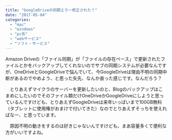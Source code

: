 ```yaml
---
title: "GoogleDriveの同期エラー修正された？"
date: "2017-05-04"
categories: 
  - "mac"
  - "windows"
  - "pc系"
  - "webサービス"
  - "ソフト・サービス"
---
```


Amazon Driveの「ファイル同期」が「ファイルの存在ベース」で更新されたファイルとかをバックアップしてくれないのでサブの同期システムが必要なんですが、OneDriveとGoogleDriveで悩んでいて、今GoogleDriveは理由不明の同期中断があるのでやめよう、と思った矢先、なんか直った感じです。なんだろう？

　とりあえずマイクラのサーバーを更新したいのと、Blogのバックアップはこまめにしたいのでそのファイル類だけOneDriveかGoogleDriveにしようと思っているんですけども、とりあえずGoogleDriveは来年いっぱいまで100GB無料（タブレットに使用権がおまけで付いてきた）なのでとりあえずそっちを使えればなー、と思っています。

　原因不明の動きをするのは好きじゃないんですけども、まあ容量多くて便利な方がいいですよね。
